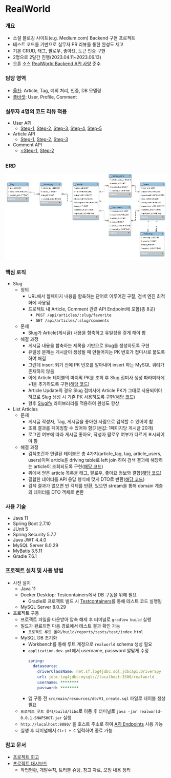 # RealWorld

### 개요  
* 소셜 블로깅 사이트(e.g. Medium.com) Backend 구현 프로젝트
* 테스트 코드를 기반으로 실무자 PR 리뷰를 통한 완성도 제고
* 기본 CRUD, 태그, 팔로우, 좋아요, 토큰 인증 구현   
* 2명으로 2달간 진행(2023.04.11~2023.06.13)
* 오픈 소스 [RealWorld Backend API 사양](https://realworld-docs.netlify.app/docs/specs/backend-specs/endpoints) 준수  

### 담당 영역
* [올찬](https://github.com/a11chan): Article, Tag, 예외 처리, 인증, DB 모델링
* [풀바셋](https://github.com/sdongpil): User, Profile, Comment

### 실무자 4명의 코드 리뷰 적용  
* User API
  * [Step-1](https://github.com/DSS-1st/realworld/pull/2), [Step-2](https://github.com/DSS-1st/realworld/pull/3), [Step-3](https://github.com/DSS-1st/realworld/pull/4), [Step-4](https://github.com/DSS-1st/realworld/pull/5), [Step-5](https://github.com/DSS-1st/realworld/pull/30)
* Article API
  * [Step-1](https://github.com/DSS-1st/realworld/pull/7), [Step-2](https://github.com/DSS-1st/realworld/pull/9), [Step-3](https://github.com/DSS-1st/realworld/pull/18)
* Comment API
  * [⭐Step-1](https://github.com/DSS-1st/realworld/pull/11), [Step-2](https://github.com/DSS-1st/realworld/pull/34)

### ERD
  ![ERD_realworld.png](src%2Fmain%2Fresources%2Fdb%2FERD_realworld.png)

### 핵심 로직
* Slug
  * 정의
    * URL에서 웹페이지 내용을 함축하는 단어로 이루어진 구절, 검색 엔진 최적화에 사용됨
    * 프로젝트 내 Article, Comment 관련 API Endpoint에 포함(총 8곳)
      * `POST /api/articles/:slug/favorite`
      * `GET /api/articles/:slug/comments`
  * 문제
    * Slug가 Article(게시글) 내용을 함축하고 유일성을 갖게 해야 함
  * 해결 과정
    * 게시글 내용을 함축하는 제목을 기반으로 Slug를 생성하도록 구현
    * 유일성 문제는 게시글이 생성될 때 만들어지는 PK 번호가 접미사로 붙도록 하여 해결
    * 그런데 insert 되기 전에 PK 번호를 알아내어 insert 하는 MySQL 쿼리가 존재하지 않음
    * 이에 Article 테이블의 마지막 PK를 조회 후 Slug 접미사 생성 파라미터에 +1을 추가하도록 구현([해당 코드](https://github.com/DSS-1st/realworld/blob/dfbb3f6fb155670cabe1190b9ce8f8b330b445de/src/main/java/com/dss/realworld/article/app/ArticleServiceImpl.java#L127-L138))
    * Article Update의 경우 Slug 접미사에 Article PK가 그대로 사용되어야 하므로 Slug 생성 시 기존 PK 사용하도록 구현([해당 코드](https://github.com/DSS-1st/realworld/blob/dfbb3f6fb155670cabe1190b9ce8f8b330b445de/src/main/java/com/dss/realworld/article/domain/Article.java#L51-L58C6))
    * 향후 [Slugify](https://github.com/slugify/slugify) 라이브러리를 적용하여 완성도 향상
* List Articles
  * 문제
    * 게시글 작성자, Tag, 게시글을 좋아한 사람으로 검색할 수 있어야 함
    * 조회 결과를 페이징할 수 있어야 함(기본값: 1페이지당 게시글 20개)
    * 로그인 여부에 따라 게시글 좋아요, 작성자 팔로우 여부가 다르게 표시되어야 함
  * 해결 과정
    * 검색조건과 연결된 테이블은 총 4가지(article_tag, tag, article_users, users)이며 article을 driving table로 left join 하여 검색 결과에 해당하는 article이 조회되도록 구현([해당 코드](https://github.com/DSS-1st/realworld/blob/53c69ea03482d9d39b54ddc4e1aa78376114a354/src/main/resources/mapper/ArticleRepository.xml#L53-L75))
    * 위에서 얻은 article 목록을 태그, 팔로우, 좋아요 정보와 결합([해당 코드](https://github.com/DSS-1st/realworld/blob/53c69ea03482d9d39b54ddc4e1aa78376114a354/src/main/java/com/dss/realworld/article/app/ArticleServiceImpl.java#L56-L65))
    * 결합한 데이터를 API 응답 형식에 맞게 DTO로 반환([해당 코드](https://github.com/DSS-1st/realworld/blob/53c69ea03482d9d39b54ddc4e1aa78376114a354/src/main/java/com/dss/realworld/article/app/ArticleServiceImpl.java#L41-L50))
    * 검색 결과가 없으면 빈 객체를 반환, 있으면 stream을 통해 domain 계층의 데이터를 DTO 객체로 변환

### 사용 기술
* Java 11
* Spring Boot 2.7.10
* JUnit 5
* Spring Security 5.7.7 
* Java JWT 4.4.0
* MySQL Server 8.0.29
* MyBatis 3.5.11
* Gradle 7.6.1

### 프로젝트 설치 및 사용 방법
* 사전 설치
  * Java 11
  * Docker Desktop: Testcontainers에서 DB 구동을 위해 필요
    * Gradle로 프로젝트 빌드 시 [Testcontainers](https://testcontainers.com/)를 통해 테스트 코드 실행됨
  * MySQL Server 8.0.29
* 프로젝트 구동
  * 프로젝트 파일을 다운받아 압축 해제 후 터미널로 `gradlew build` 실행
  * 빌드가 완료되면 다음 경로에서 테스트 결과 확인 가능
      * `프로젝트 루트 폴더/build/reports/tests/test/index.html`
  * MySQL DB 초기화
    * Workbench를 통해 루트 계정으로 `realworld` schema 생성 필요
    * `application-dev.yml`에서 username, password 알맞게 수정
      ```yml
      spring:
        datasource:
          driverClassName: net.sf.log4jdbc.sql.jdbcapi.DriverSpy
          url: jdbc:log4jdbc:mysql://localhost:3306/realworld
          username: ********
          password: ********
      ```
    * 앱 구동 전 `src/main/resources/db/V1_create.sql` 파일로 테이블 생성 필요
  * `프로젝트 루트 폴더/build/libs`로 이동 후 터미널로 `java -jar realworld-0.0.1-SNAPSHOT.jar` 실행
  * `http://localhost:8080/` 을 호스트 주소로 하여 [API Endpoints](https://realworld-docs.netlify.app/docs/specs/backend-specs/endpoints) 사용 가능
  * 실행 후 터미널에서 `Ctrl + C` 입력하여 종료 가능

### 참고 문서
* [프로젝트 회고](https://allchan.notion.site/81350cdeaf984dbcbe397087f73b9385?pvs=4)
* [프로젝트 대시보드](https://allchan.notion.site/RealWorld-384b3d9131c64a28a43619ff02de17e3?pvs=4)
  * 작업현황, 개발수칙, 트러블 슈팅, 참고 자료, 모임 내용 정리

